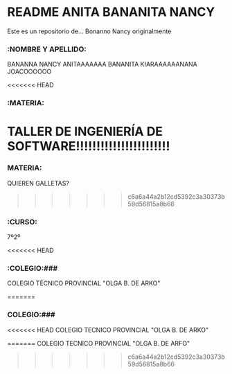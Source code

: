 # README ANITA BANANITA NANCY #
Este es un repositorio de...
Bonanno Nancy originalmente

### :NOMBRE Y APELLIDO: ###
BANANNA NANCY
ANITAAAAAAA BANANITA
KIARAAAAAANANA
JOACOOOOOO

<<<<<<< HEAD
### :MATERIA: ###
TALLER DE INGENIERÍA DE SOFTWARE!!!!!!!!!!!!!!!!!!!!!!!
=======
### MATERIA: ###
QUIEREN GALLETAS?
>>>>>>> c6a6a44a2b12cd5392c3a30373b59d56815a8b66

### :CURSO: ###
7º2º

<<<<<<< HEAD
### :COLEGIO:###
COLEGIO TÉCNICO PROVINCIAL "OLGA B. DE ARKO"

=======
### COLEGIO:###
<<<<<<< HEAD
COLEGIO TECNICO PROVINCIAL "OLGA B. DE ARKO"

=======
COLEGIO TECNICO PROVINCIAL "OLGA B. DE ARFO"
>>>>>>> c6a6a44a2b12cd5392c3a30373b59d56815a8b66
